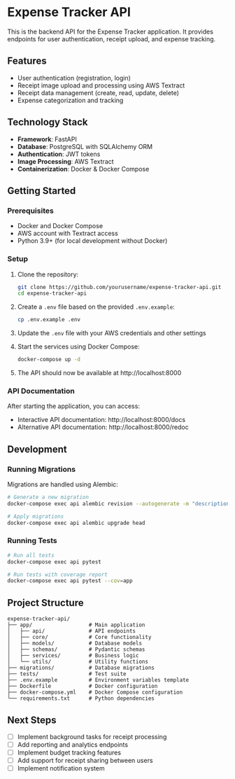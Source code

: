 # Expense Tracker API

This is the backend API for the Expense Tracker application. It provides endpoints for user authentication, receipt upload, and expense tracking.

## Features

- User authentication (registration, login)
- Receipt image upload and processing using AWS Textract
- Receipt data management (create, read, update, delete)
- Expense categorization and tracking

## Technology Stack

- **Framework**: FastAPI
- **Database**: PostgreSQL with SQLAlchemy ORM
- **Authentication**: JWT tokens
- **Image Processing**: AWS Textract
- **Containerization**: Docker & Docker Compose

## Getting Started

### Prerequisites

- Docker and Docker Compose
- AWS account with Textract access
- Python 3.9+ (for local development without Docker)

### Setup

1. Clone the repository:
   ```bash
   git clone https://github.com/yourusername/expense-tracker-api.git
   cd expense-tracker-api
   ```

2. Create a `.env` file based on the provided `.env.example`:
   ```bash
   cp .env.example .env
   ```

3. Update the `.env` file with your AWS credentials and other settings

4. Start the services using Docker Compose:
   ```bash
   docker-compose up -d
   ```

5. The API should now be available at http://localhost:8000

### API Documentation

After starting the application, you can access:
- Interactive API documentation: http://localhost:8000/docs
- Alternative API documentation: http://localhost:8000/redoc

## Development

### Running Migrations

Migrations are handled using Alembic:

```bash
# Generate a new migration
docker-compose exec api alembic revision --autogenerate -m "description"

# Apply migrations
docker-compose exec api alembic upgrade head
```

### Running Tests

```bash
# Run all tests
docker-compose exec api pytest

# Run tests with coverage report
docker-compose exec api pytest --cov=app
```

## Project Structure

```
expense-tracker-api/
├── app/                  # Main application
│   ├── api/              # API endpoints
│   ├── core/             # Core functionality
│   ├── models/           # Database models
│   ├── schemas/          # Pydantic schemas
│   ├── services/         # Business logic
│   └── utils/            # Utility functions
├── migrations/           # Database migrations
├── tests/                # Test suite
├── .env.example          # Environment variables template
├── Dockerfile            # Docker configuration
├── docker-compose.yml    # Docker Compose configuration
└── requirements.txt      # Python dependencies
```

## Next Steps

- [ ] Implement background tasks for receipt processing
- [ ] Add reporting and analytics endpoints
- [ ] Implement budget tracking features
- [ ] Add support for receipt sharing between users
- [ ] Implement notification system